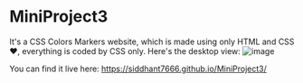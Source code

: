 # MiniProject3
It's a CSS Colors Markers website, which is made using only HTML and CSS ❤️, everything is coded by CSS only.
Here's the desktop view:
![image](https://github.com/siddhant7666/MiniProject3/assets/109289709/7ce9a316-d524-4e92-8703-00e7348853e0)


You can find it live here:
https://siddhant7666.github.io/MiniProject3/
